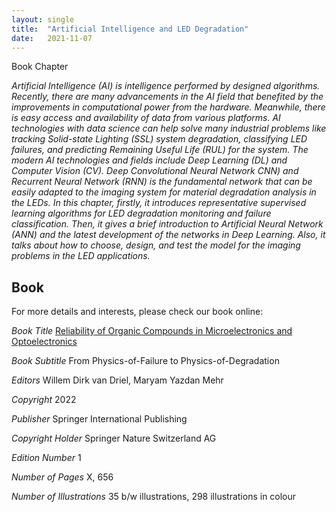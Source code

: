 ```yaml
---
layout: single
title:  "Artificial Intelligence and LED Degradation"
date:   2021-11-07
---
```


Book Chapter

*Artificial Intelligence (AI) is intelligence performed by designed algorithms. Recently, there are many advancements in the AI field that benefited by the improvements in computational power from the hardware. Meanwhile, there is easy access and availability of data from various platforms. AI technologies with data science can help solve many industrial problems like tracking Solid-state Lighting (SSL) system degradation, classifying LED failures, and predicting Remaining Useful Life (RUL) for the system. The modern AI technologies and fields include Deep Learning (DL) and Computer Vision (CV). Deep Convolutional Neural Network CNN) and Recurrent Neural Network (RNN) is the fundamental network that can be easily adapted to the imaging system for material degradation analysis in the LEDs. In this chapter, firstly, it introduces representative supervised learning algorithms for LED degradation monitoring and failure classification. Then, it gives a brief introduction to Artificial Neural Network (ANN) and the latest development of the networks in Deep Learning. Also, it talks about how to choose, design, and test the model for the imaging problems in the LED applications.*

Book
----------

For more details and interests, please check our book online:

*Book Title*
[Reliability of Organic Compounds in Microelectronics and Optoelectronics](https://link.springer.com/book/9783030815752)

*Book Subtitle*
From Physics-of-Failure to Physics-of-Degradation

*Editors*
Willem Dirk van Driel, Maryam Yazdan Mehr

*Copyright*
2022

*Publisher*
Springer International Publishing

*Copyright Holder*
Springer Nature Switzerland AG

*Edition Number*
1

*Number of Pages*
X, 656

*Number of Illustrations*
35 b/w illustrations, 298 illustrations in colour
